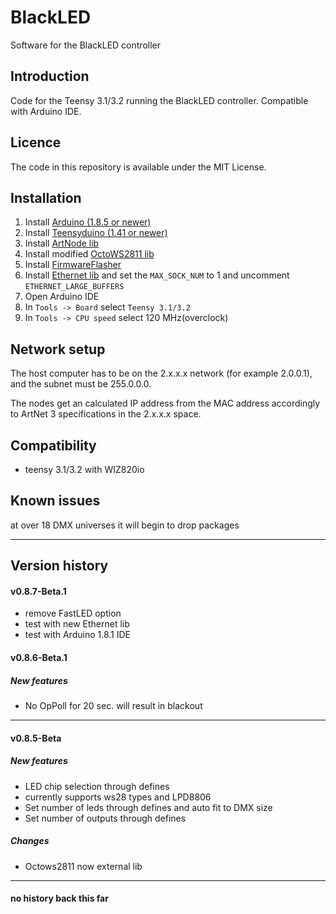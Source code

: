 # BlackLED
Software for the BlackLED controller

## Introduction
Code for the Teensy 3.1/3.2 running the BlackLED controller. Compatible with Arduino IDE.

## Licence
The code in this repository is available under the MIT License.

## Installation
  1. Install [Arduino (1.8.5 or newer)](https://www.arduino.cc/)
  2. Install [Teensyduino (1.41 or newer)](https://www.pjrc.com/teensy/td_download.html)
  3. Install [ArtNode lib](https://github.com/alex-Arc/ArtNode/tree/firmware)
  4. Install modified [OctoWS2811 lib](https://github.com/alex-Arc/OctoWS2811/tree/RGBW)
  5. Install [FirmwareFlasher](https://github.com/alex-Arc/FirmwareFlasher/tree/flash_from_udp)
  6. Install [Ethernet lib](https://github.com/PaulStoffregen/Ethernet) and set the ```MAX_SOCK_NUM``` to 1 and uncomment ```ETHERNET_LARGE_BUFFERS```
  7. Open Arduino IDE
  8. In ```Tools -> Board``` select ```Teensy 3.1/3.2```
  9. In ```Tools -> CPU speed``` select 120 MHz(overclock)

## Network setup
The host computer has to be on the 2.x.x.x network (for example 2.0.0.1), and the subnet must be 255.0.0.0.

The nodes get an calculated IP address from the MAC address accordingly to ArtNet 3 specifications in the 2.x.x.x space.

## Compatibility
- teensy 3.1/3.2 with WIZ820io

## Known issues
at over 18 DMX universes it will begin to drop packages

---

## Version history

#### v0.8.7-Beta.1
- remove FastLED option
- test with new Ethernet lib
- test with Arduino 1.8.1 IDE

#### v0.8.6-Beta.1
##### New features
- No OpPoll for 20 sec. will result in blackout

---

#### v0.8.5-Beta
##### New features
- LED chip selection through defines
 - currently supports ws28 types and LPD8806
- Set number of leds through defines and auto fit to DMX size
- Set number of outputs through defines

##### Changes
- Octows2811 now external lib

---

#### no history back this far
